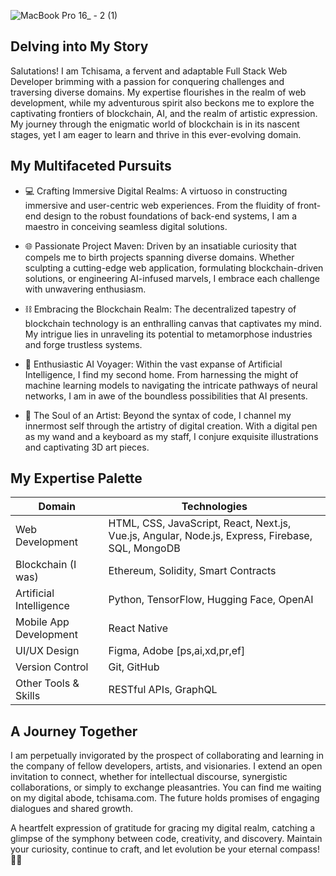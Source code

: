 
![MacBook Pro 16_ - 2 (1)](https://github.com/tchisama/tchisama/assets/115560200/6e16648e-2990-4b10-a0fe-142c25030acc)

## Delving into My Story 

Salutations! I am Tchisama, a fervent and adaptable Full Stack Web Developer brimming with a passion for conquering challenges and traversing diverse domains. My expertise flourishes in the realm of web development, while my adventurous spirit also beckons me to explore the captivating frontiers of blockchain, AI, and the realm of artistic expression. My journey through the enigmatic world of blockchain is in its nascent stages, yet I am eager to learn and thrive in this ever-evolving domain.

## My Multifaceted Pursuits

- 💻 Crafting Immersive Digital Realms: A virtuoso in constructing immersive and user-centric web experiences. From the fluidity of front-end design to the robust foundations of back-end systems, I am a maestro in conceiving seamless digital solutions.

- 🌐 Passionate Project Maven: Driven by an insatiable curiosity that compels me to birth projects spanning diverse domains. Whether sculpting a cutting-edge web application, formulating blockchain-driven solutions, or engineering AI-infused marvels, I embrace each challenge with unwavering enthusiasm.

- ⛓️ Embracing the Blockchain Realm: The decentralized tapestry of blockchain technology is an enthralling canvas that captivates my mind. My intrigue lies in unraveling its potential to metamorphose industries and forge trustless systems.

- 🤖 Enthusiastic AI Voyager: Within the vast expanse of Artificial Intelligence, I find my second home. From harnessing the might of machine learning models to navigating the intricate pathways of neural networks, I am in awe of the boundless possibilities that AI presents.

- 🎨 The Soul of an Artist: Beyond the syntax of code, I channel my innermost self through the artistry of digital creation. With a digital pen as my wand and a keyboard as my staff, I conjure exquisite illustrations and captivating 3D art pieces.

## My Expertise Palette

| Domain               | Technologies                           |
|----------------------|----------------------------------------|
| Web Development     | HTML, CSS, JavaScript, React, Next.js, Vue.js, Angular, Node.js, Express, Firebase, SQL, MongoDB |
| Blockchain     (I was)     | Ethereum, Solidity, Smart Contracts     |
| Artificial Intelligence | Python, TensorFlow, Hugging Face, OpenAI |
| Mobile App Development | React Native |
| UI/UX Design | Figma, Adobe [ps,ai,xd,pr,ef] |
| Version Control | Git, GitHub |
| Other Tools & Skills | RESTful APIs, GraphQL |

## A Journey Together

I am perpetually invigorated by the prospect of collaborating and learning in the company of fellow developers, artists, and visionaries. I extend an open invitation to connect, whether for intellectual discourse, synergistic collaborations, or simply to exchange pleasantries. You can find me waiting on my digital abode, tchisama.com. The future holds promises of engaging dialogues and shared growth.

A heartfelt expression of gratitude for gracing my digital realm, catching a glimpse of the symphony between code, creativity, and discovery. Maintain your curiosity, continue to craft, and let evolution be your eternal compass! 🚀🎉
